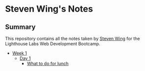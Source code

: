 # Steven Wing's Notes

## Summary

This repository contains all the notes taken by [Steven Wing](https://github.com/DraconianLore) for the Lighthouse Labs Web Development Bootcamp.

* [Week 1](/Week_1)
  * [Day 1](/Week_1/Day_1)
    * [What to do for lunch](/Week_1/Day_1/What_Should_I_Do_For_Lunch_Tips.md)

